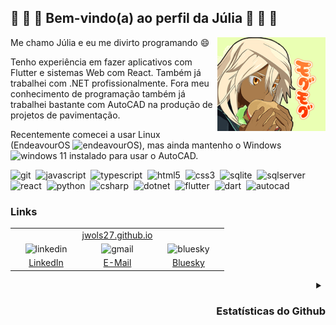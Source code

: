 ## 🦈 🐸 🦈 Bem-vindo(a) ao perfil da Júlia 🦈 🐸 🦈

<img align="right" height="150" src="burg.png" title="Ramlethal Valentine aproveitando um hambúrguer" />

Me chamo Júlia e eu me divirto programando 😄

Tenho experiência em fazer aplicativos com Flutter e sistemas Web com React. Também já trabalhei com .NET profissionalmente.
Fora meu conhecimento de programação também já trabalhei bastante com AutoCAD na produção de projetos de pavimentação.

Recentemente comecei a usar Linux (EndeavourOS <img src="https://raw.githubusercontent.com/endeavouros-team/Branding/refs/heads/main/icons/EndeavourOS-icon.png" height="16" alt="endeavourOS" title="EndeavourOS" />), mas ainda mantenho o Windows <img src="https://cdn.jsdelivr.net/gh/devicons/devicon@latest/icons/windows11/windows11-original.svg" height="14" alt="windows 11" title="Windows 11" /> instalado para usar o AutoCAD. 

<div>
	<img src="https://skillicons.dev/icons?i=git" alt="git" title="Git" />
	<img width=0/>
	<img src="https://skillicons.dev/icons?i=js" alt="javascript" title="JavaScript" />
	<img width=0/>
	<img src="https://skillicons.dev/icons?i=ts" alt="typescript" title="TypeScript" />
	<img width=0/>
	<img src="https://skillicons.dev/icons?i=html" alt="html5" title="HTML5" />
	<img width=0/>
	<img src="https://skillicons.dev/icons?i=css" alt="css3" title="CSS3" />
	<img width=0/>
	<img src="https://skillicons.dev/icons?i=sqlite" alt="sqlite" title="SQLite" />
	<img width=0/>
	<img src="https://go-skill-icons.vercel.app/api/icons?i=sqlserver" alt="sqlserver" title="SQL Server" />
	<img width=0/>
	<img src="https://skillicons.dev/icons?i=react" alt="react" title="React" />
	<img width=0/>
	<img src="https://skillicons.dev/icons?i=python" alt="python" title="Python" />
	<img width=0/>
	<img src="https://skillicons.dev/icons?i=cs" alt="csharp" title="C#" />
	<img width=0/>
	<img src="https://skillicons.dev/icons?i=dotnet" alt="dotnet" title=".NET Core" />
	<img width=0/>
	<img src="https://skillicons.dev/icons?i=dart" alt="flutter" title="Flutter" />
	<img width=0/>
	<img src="https://skillicons.dev/icons?i=flutter" alt="dart" title="Dart" />
	<img width=0/>
	<img src="https://skillicons.dev/icons?i=autocad" alt="autocad" title="AutoCAD" />
</div>

<h3>Links</h3>
<table>
<tr><td align="center" colspan=3>
<a href="https://jwols27.github.io/" target="_blank">jwols27.github.io</a>
</td></tr>
<tr>
<td align="center" width=100>
<img src="https://go-skill-icons.vercel.app/api/icons?i=linkedin" alt="linkedin" title="LinkedIn"/>
</td>
<td align="center" width=100>
<img src="https://skillicons.dev/icons?i=gmail&theme=light" alt="gmail" title="juliapwols@gmail.com"/>
</td>
<td align="center" width=100>
<img src="https://go-skill-icons.vercel.app/api/icons?i=bluesky" alt="bluesky" title="Bluesky"/>
</td>
</tr>

<tr>
<td align="center">
<a href="https://linkedin.com/in/júlia-patricia-wolschick-a22699261" target="_blank" >LinkedIn</a>
</td>
<td align="center">
<a href="mailto:juliapwols@gmail.com" target="_blank" title="juliapwols@gmail.com">E-Mail</a>
</td>
<td align="center">
<a href="https://bsky.app/profile/juwuba27.bsky.social" target="_blank">Bluesky</a>
</td>
</tr>
</table>

<details align="right">
<summary><h3>Estatísticas do Github</h3></summary>
<img src="https://github-readme-stats.vercel.app/api?username=jwols27&hide_rank=true&card_width=354&show_icons=true&include_all_commits=true&count_private=true&locale=pt-br&theme=shades-of-purple&custom_title=Estatísticas" height="200" alt="stats graph"/>
<img height="12"/>
<img src="https://github-readme-stats.vercel.app/api/top-langs?username=jwols27&locale=pt-br&layout=compact&card_width=300&langs_count=6&theme=shades-of-purple" height="200" alt="languages graph"  />
 
</details>
